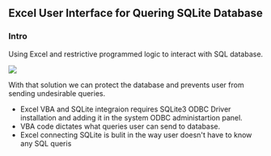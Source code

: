 <h2>Excel User Interface for Quering SQLite Database</h2>
<h3>Intro</h3>
<p>Using Excel and restrictive programmed logic to interact with SQL database.</p>
<img src="images/schema.JPG">
<p>With that solution we can protect the database and prevents user from sending undesirable queries.</p>
<ul>
  <li>Excel VBA and SQLite integraion requires SQLite3 ODBC Driver installation and adding it in the system ODBC administartion panel.</li>
  <li>VBA code dictates what queries user can send to database.</li>
  <li>Excel connecting SQLite is bulit in the way user doesn't have to know any SQL queris</li>
<ul>
